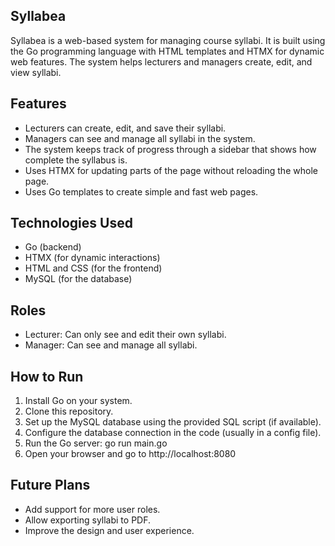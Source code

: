 Syllabea
--------

Syllabea is a web-based system for managing course syllabi. It is built using the Go programming language with HTML templates and HTMX for dynamic web features. The system helps lecturers and managers create, edit, and view syllabi.

Features
--------

- Lecturers can create, edit, and save their syllabi.
- Managers can see and manage all syllabi in the system.
- The system keeps track of progress through a sidebar that shows how complete the syllabus is.
- Uses HTMX for updating parts of the page without reloading the whole page.
- Uses Go templates to create simple and fast web pages.

Technologies Used
-----------------

- Go (backend)
- HTMX (for dynamic interactions)
- HTML and CSS (for the frontend)
- MySQL (for the database)

Roles
-----

- Lecturer: Can only see and edit their own syllabi.
- Manager: Can see and manage all syllabi.

How to Run
----------

1. Install Go on your system.
2. Clone this repository.
3. Set up the MySQL database using the provided SQL script (if available).
4. Configure the database connection in the code (usually in a config file).
5. Run the Go server:
   go run main.go
6. Open your browser and go to http://localhost:8080

Future Plans
------------

- Add support for more user roles.
- Allow exporting syllabi to PDF.
- Improve the design and user experience.
